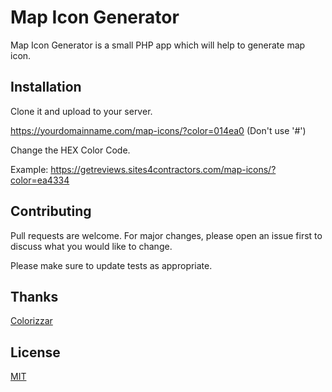 # Map Icon Generator

Map Icon Generator is a small PHP app which will help to generate map icon.

## Installation

Clone it and upload to your server. 

https://yourdomainname.com/map-icons/?color=014ea0 (Don't use '#')

Change the HEX Color Code.

Example: https://getreviews.sites4contractors.com/map-icons/?color=ea4334

## Contributing
Pull requests are welcome. For major changes, please open an issue first to discuss what you would like to change.

Please make sure to update tests as appropriate.

## Thanks
[Colorizzar](https://github.com/gabrieldarezzo/colorizzar)

## License
[MIT](https://choosealicense.com/licenses/mit/)
